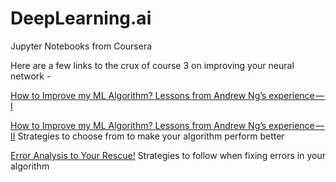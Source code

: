# DeepLearning.ai
Jupyter Notebooks from Coursera 


Here are a few links to the crux of course 3 on improving your neural network -

[How to Improve my ML Algorithm? Lessons from Andrew Ng’s experience — I](https://towardsdatascience.com/how-to-improve-my-ml-algorithm-lessons-from-andrew-ngs-experience-i-551ca1a32634)

[How to Improve my ML Algorithm? Lessons from Andrew Ng’s experience — II](https://towardsdatascience.com/how-to-improve-my-ml-algorithm-lessons-from-andrew-ngs-experience-ii-f66926926f88)
Strategies to choose from to make your algorithm perform better

[Error Analysis to Your Rescue!](https://towardsdatascience.com/error-analysis-to-your-rescue-773b401380ef)
Strategies to follow when fixing errors in your algorithm
